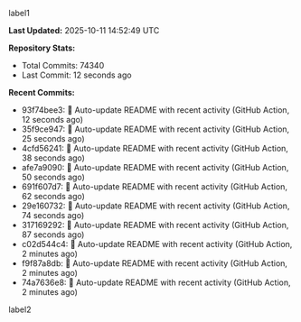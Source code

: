 
label1 
<!-- ACTIVITY_START -->
**Last Updated:** 2025-10-11 14:52:49 UTC

**Repository Stats:**
- Total Commits: 74340
- Last Commit: 12 seconds ago

**Recent Commits:**
- 93f74bee3: 🤖 Auto-update README with recent activity (GitHub Action, 12 seconds ago)
- 35f9ce947: 🤖 Auto-update README with recent activity (GitHub Action, 25 seconds ago)
- 4cfd56241: 🤖 Auto-update README with recent activity (GitHub Action, 38 seconds ago)
- afe7a9090: 🤖 Auto-update README with recent activity (GitHub Action, 50 seconds ago)
- 691f607d7: 🤖 Auto-update README with recent activity (GitHub Action, 62 seconds ago)
- 29e160732: 🤖 Auto-update README with recent activity (GitHub Action, 74 seconds ago)
- 317169292: 🤖 Auto-update README with recent activity (GitHub Action, 87 seconds ago)
- c02d544c4: 🤖 Auto-update README with recent activity (GitHub Action, 2 minutes ago)
- f9f87a8db: 🤖 Auto-update README with recent activity (GitHub Action, 2 minutes ago)
- 74a7636e8: 🤖 Auto-update README with recent activity (GitHub Action, 2 minutes ago)
<!-- ACTIVITY_END -->

label2
